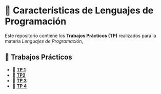 # 📘 Características de Lenguajes de Programación

Este repositorio contiene los **Trabajos Prácticos (TP)** realizados para la materia *Lenguajes de Programación*, 


## 📂 Trabajos Prácticos

- 🔹 [**TP 1**](./TP%201/)
- 🔹 [**TP2**](./TP2/)
- 🔹 [**TP 3**](./TP%203/)
- 🔹 [**TP 4**](./TP%204/)


